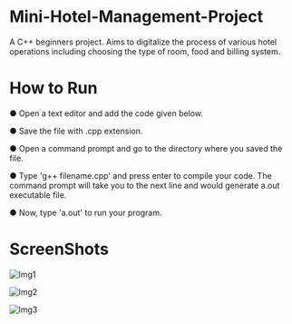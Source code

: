 # Mini-Hotel-Management-Project
A C++ beginners project. Aims to digitalize the process of various hotel operations including choosing the type of room, food and billing system.

# How to Run

● Open a text editor and add the code given below.

● Save the file with .cpp extension.

● Open a command prompt and go to the directory where you saved the file.

● Type &#39;g++ filename.cpp&#39; and press enter to compile your code. The command prompt will take you to the next line and would generate a.out executable file.

● Now, type &#39;a.out&#39; to run your program.

# ScreenShots


![Img1](https://github.com/Shreya1201/Mini-Hotel-Management-Project/assets/93670796/cc01fdc0-4a78-44d6-8145-bc4e44b82b3e)

![Img2](https://github.com/Shreya1201/Mini-Hotel-Management-Project/assets/93670796/670adc18-c293-463a-9b91-87c14406e532)

![Img3](https://github.com/Shreya1201/Mini-Hotel-Management-Project/assets/93670796/6c3e8934-1d95-4b59-803c-a2c81ef8cd83)
